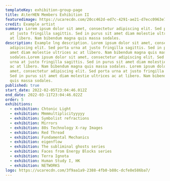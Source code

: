 ```yaml
---
templateKey: exhibition-group-page
title: A\terHEN Members Exhibition II
featuredimage: https://ucarecdn.com/20cc462d-ed7c-4291-ae21-d7ecc0963e75/
credit: Example artist
summary: Lorem ipsum dolor sit amet, consectetur adipiscing elit. Sed porta urna
  at justo fringilla sagittis. Sed in purus sit amet diam molestie ultrices ac
  at libero. Nam bibendum magna quis massa sodales.
description: Example lng description. Lorem ipsum dolor sit amet, consectetur
  adipiscing elit. Sed porta urna at justo fringilla sagittis. Sed in purus sit
  amet diam molestie ultrices ac at libero. Nam bibendum magna quis massa
  sodales.Lorem ipsum dolor sit amet, consectetur adipiscing elit. Sed porta
  urna at justo fringilla sagittis. Sed in purus sit amet diam molestie ultrices
  ac at libero. Nam bibendum magna quis massa sodales. Lorem ipsum dolor sit
  amet, consectetur adipiscing elit. Sed porta urna at justo fringilla sagittis.
  Sed in purus sit amet diam molestie ultrices ac at libero. Nam bibendum magna
  quis massa sodales.
published: true
start_date: 2022-02-05T23:04:46.012Z
end_date: 2022-03-11T23:04:46.022Z
order: 5
exhibitions:
  - exhibition: Chtonic Light
  - exhibition: Mmmmultiplicityyyyy
  - exhibition: Symbolist refractions
  - exhibition: Mirrors
  - exhibition: 80s Technology X-ray Images
  - exhibition: Red Thread
  - exhibition: Fundamental Mechanics
  - exhibition: eigenflow
  - exhibition: The subliminal ghosts series
  - exhibition: Faces from Energy Blocks series
  - exhibition: Terra Ignota
  - exhibition: Human Study I, HK
  - exhibition: NETWORKS
logo: https://ucarecdn.com/3f9aa1a9-2388-4fb0-b88c-dcfe8e586ba7/
---
```

